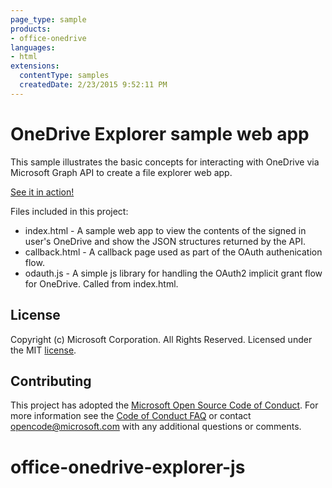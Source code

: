 ```yaml
---
page_type: sample
products:
- office-onedrive
languages:
- html
extensions:
  contentType: samples
  createdDate: 2/23/2015 9:52:11 PM
---
```

# OneDrive Explorer sample web app

This sample illustrates the basic concepts for interacting with OneDrive via Microsoft Graph API to create a file explorer web app.

[See it in action!](https://dev.onedrive.com/odx/index.html)

Files included in this project:

* index.html - A sample web app to view the contents of the signed in user's OneDrive and show the JSON structures returned by the API.
* callback.html - A callback page used as part of the OAuth authenication flow.
* odauth.js - A simple js library for handling the OAuth2 implicit grant flow for OneDrive. Called from index.html.

## License

Copyright (c) Microsoft Corporation. All Rights Reserved. Licensed under the MIT [license](LICENSE.txt).

## Contributing

This project has adopted the [Microsoft Open Source Code of Conduct](https://opensource.microsoft.com/codeofconduct/). For more information see the [Code of Conduct FAQ](https://opensource.microsoft.com/codeofconduct/faq/) or contact [opencode@microsoft.com](mailto:opencode@microsoft.com) with any additional questions or comments.
# office-onedrive-explorer-js
